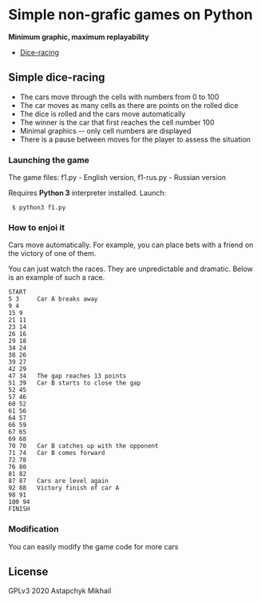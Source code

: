 # Simple non-grafic games on Python

**Minimum graphic, maximum replayability**


* [Dice-racing](#Simple-dice-racing)


## Simple dice-racing

* The cars move through the cells with numbers from 0 to 100
* The car moves as many cells as there are points on the rolled dice
* The dice is rolled and the cars move automatically
* The winner is the car that first reaches the cell number 100
* Minimal graphics -- only cell numbers are displayed
* There is a pause between moves for the player to assess the situation


### Launching the game

The game files: f1.py - English version, f1-rus.py - Russian version

Requires **Python 3** interpreter installed. Launch:

     $ python3 f1.py


### How to enjoi it

Cars move automatically. For example, you can place bets with a friend on the victory of one of them.

You can just watch the races. They are unpredictable and dramatic. Below is an example of such a race.


```
START
5 3     Car A breaks away
9 4
15 9
21 11
23 14
26 16
29 18
34 24
38 26
39 27
42 29
47 34   The gap reaches 13 points
51 39   Car B starts to close the gap
52 45
57 46
60 52
61 56
64 57
66 59
67 65
69 68
70 70   Car B catches up with the opponent
71 74   Car B comes forward
72 78
76 80
81 82
87 87   Cars are level again
92 88   Victory finish of car A
98 91
100 94
FINISH
```

### Modification

You can easily modify the game code for more cars


## License

GPLv3 2020 Astapchyk Mikhail
